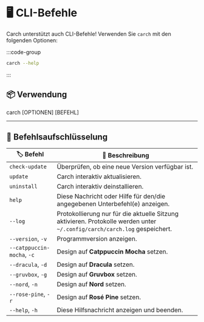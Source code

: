 # 🖥️ CLI-Befehle  

Carch unterstützt auch CLI-Befehle! Verwenden Sie `carch` mit den folgenden Optionen:  

:::code-group

```sh [⚙️ CLI]
carch --help
```

:::

## 📦 Verwendung

carch [OPTIONEN] [BEFEHL]

---

## 🔧 Befehlsaufschlüsselung

| 🏷️ Befehl                  | 📄 Beschreibung                                                                                   |
|----------------------------|---------------------------------------------------------------------------------------------------|
| `check-update`             | Überprüfen, ob eine neue Version verfügbar ist.                                                              |
| `update`                   | Carch interaktiv aktualisieren.                                                                       |
| `uninstall`                | Carch interaktiv deinstallieren.                                                                    |
| `help`                     | Diese Nachricht oder Hilfe für den/die angegebenen Unterbefehl(e) anzeigen.                                           |
| `--log`                    | Protokollierung nur für die aktuelle Sitzung aktivieren. Protokolle werden unter `~/.config/carch/carch.log` gespeichert.       |
| `--version`, `-v`          | Programmversion anzeigen.                                                                         |
| `--catppuccin-mocha`, `-c` | Design auf **Catppuccin Mocha** setzen.                                                            |
| `--dracula`, `-d`          | Design auf **Dracula** setzen.                                                                     |
| `--gruvbox`, `-g`          | Design auf **Gruvbox** setzen.                                                                     |
| `--nord`, `-n`             | Design auf **Nord** setzen.                                                                        |
| `--rose-pine`, `-r`        | Design auf **Rosé Pine** setzen.                                                                   |
| `--help`, `-h`             | Diese Hilfsnachricht anzeigen und beenden.                                                                  |